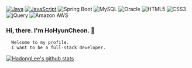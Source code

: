 [![Java](https://img.shields.io/badge/-Java-1E1E20?&logo=Java&logoColor=F9971A)](https://github.com/yj-oh?tab=repositories&q=&type=&language=java)
[![JavaScript](https://img.shields.io/badge/-JavaScript-1E1E20?&logo=JavaScript&logoColor=FDDC00)](https://github.com/yj-oh?tab=repositories&q=&type=&language=javascript)
![Spring Boot](https://img.shields.io/badge/-Spring-1E1E20?&logo=Spring&logoColor=6DB33F)
![MySQL](https://img.shields.io/badge/-MySQL-1E1E20?&logo=MySQL&logoColor=4479A1)
![Oracle](https://img.shields.io/badge/-Oracle_DB-1E1E20?&logo=Oracle&logoColor=F80000)
![HTML5](https://img.shields.io/badge/-HTML5-1E1E20?&logo=HTML5&logoColor=E34F26)
![CSS3](https://img.shields.io/badge/-CSS3-1E1E20?&logo=CSS3&logoColor=1572B6)
![jQuery](https://img.shields.io/badge/-jQuery-1E1E20?&logo=jQuery&logoColor=0769AD)
![Amazon AWS](https://img.shields.io/badge/-Amazon_AWS-1E1E20?&logo=Amazon-AWS&logoColor=ffffff)
###   Hi, there. I'm HoHyunCheon. 👋
      Welcome to my profile.
      I want to be a full-stack developer.




[![HadongLee's github stats](https://github-readme-stats.vercel.app/api?username=hohyuncheon&show_icons=true&theme=algolia)](https://github.com/metleeha/github-readme-stats)

<!--[![Top Langs](https://github-readme-stats.vercel.app/api/top-langs/?username=hohyuncheon&layout=compact&theme=algolia)](https://github.com/metleeha)-->

